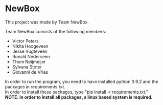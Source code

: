 # NewBox

This project was made by Team NewBox.

Team NewBox consists of the following members:
<ul>
    <li>Victor Peters</li>
    <li>Nikita Hoogeveen</li>
    <li>Jesse Vugteveen</li>
    <li>Ronald Nederveen</li>
    <li>Thom Neijmeijer</li>
    <li>Sylvana Stoter</li>
    <li>Giovanni de Vries</li>
</ul>

In order to run the program, you need to have installed python 3.9.2 and the packages in requirements.txt. <br> In order to install these packages, type "pip install -r requirements.txt."<br>
<b>NOTE: in order to install all packages, a linux based system is required.</b>